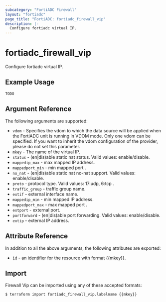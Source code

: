 ```yaml
---
subcategory: "FortiADC Firewall"
layout: "fortiadc"
page_title: "FortiADC: fortiadc_firewall_vip"
description: |-
  Configure fortiadc virtual IP.
---
```


# fortiadc_firewall_vip
Configure fortiadc virtual IP.

## Example Usage
```hcl
TODO
```

## Argument Reference

The following arguments are supported:

* `vdom` - Specifies the vdom to which the data source will be applied when the FortiADC unit is running in VDOM mode. Only one vdom can be specified. If you want to inherit the vdom configuration of the provider, please do not set this parameter.
* `mkey` - The name of the virtual IP.
* `status` - (en|dis)able static nat status. Valid values: enable/disable.
* `mappedip_max` - max mapped IP address. 
* `mappedport_min` - min mapped port . 
* `no_nat` - (en|dis)able static nat no-nat support. Valid values: enable/disable.
* `proto` - protocol type. Valid values: 17:udp, 6:tcp .
* `traffic_group` - traffic group name. 
* `extif` - external interface name. 
* `mappedip_min` - min mapped IP address. 
* `mappedport_max` - max mapped port . 
* `extport` - external port. 
* `portforward` - (en|dis)able port forwarding. Valid values: enable/disable.
* `extip` - external IP address. 

## Attribute Reference

In addition to all the above arguments, the following attributes are exported:
* `id` - an identifier for the resource with format {{mkey}}.

## Import
 Firewall Vip can be imported using any of these accepted formats:
```
$ terraform import fortiadc_firewall_vip.labelname {{mkey}}
```
